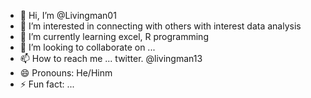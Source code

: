 - 👋 Hi, I’m @Livingman01
- 👀 I’m interested in connecting with others with interest data analysis 
- 🌱 I’m currently learning excel, R programming
- 💞️ I’m looking to collaborate on ...
- 📫 How to reach me ... twitter. @livingman13
- 😄 Pronouns: He/Hinm
- ⚡ Fun fact: ...

<!---
Livingman01/Livingman01 is a ✨ special ✨ repository because its `README.md` (this file) appears on your GitHub profile.
You can click the Preview link to take a look at your changes.
--->
